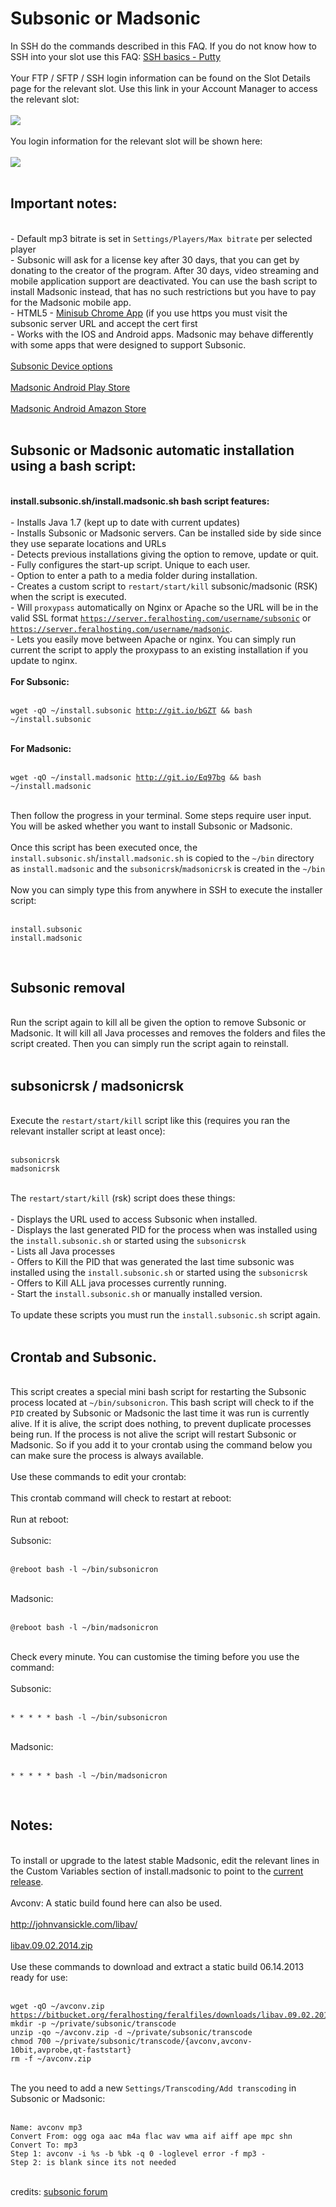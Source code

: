 <h1>Subsonic or Madsonic</h1>

        
In SSH do the commands described in this FAQ. If you do not know how to SSH into your slot use this FAQ: <a href="https://www.feralhosting.com/faq/view?question=12">SSH basics - Putty</a><br>
<br>
Your FTP &#x2F; SFTP &#x2F; SSH login information can be found on the Slot Details page for the relevant slot. Use this link in your Account Manager to access the relevant slot:<br>
<br>
<img src="https://raw.github.com/feralhosting/feralfilehosting/master/Feral%20Wiki/0%20Generic/slot_detail_link.png"><br>
<br>
You login information for the relevant slot will be shown here:<br>
<br>
<img src="https://raw.github.com/feralhosting/feralfilehosting/master/Feral%20Wiki/0%20Generic/slot_detail_ssh.png"><br>
<br>
<h2>Important notes:</h2><br>
- Default mp3 bitrate is set in <code>Settings&#x2F;Players&#x2F;Max bitrate</code> per selected player<br>
- Subsonic will ask for a license key after 30 days, that you can get by donating to the creator of the program. After 30 days, video streaming and mobile application support are deactivated. You can use the bash script to install Madsonic instead, that has no such restrictions but you have to pay for the Madsonic mobile app.<br>
- HTML5 - <a href="https://chrome.google.com/webstore/detail/minisub/jccdpflnecheidefpofmlblgebobbloc">Minisub Chrome App</a> (if you use https you must visit the subsonic server URL and accept the cert first<br>
- Works with the IOS and Android apps. Madsonic may behave differently with some apps that were designed to support Subsonic.<br>
<br>
<a href="http://www.subsonic.org/pages/apps.jsp">Subsonic Device options</a><br>
<br>
<a href="https://play.google.com/store/apps/details?id=github.madmarty.madsonic">Madsonic Android Play Store</a><br>
<br>
<a href="http://www.amazon.com/Madsonic-Media-Streamer/dp/B00COJ4G1O">Madsonic Android Amazon Store</a><br>
<br>
<h2>Subsonic or Madsonic automatic installation using a bash script:</h2><br>
<strong>install.subsonic.sh&#x2F;install.madsonic.sh bash script features:</strong><br>
<br>
- Installs Java 1.7 (kept up to date with current updates)<br>
- Installs Subsonic or Madsonic servers. Can be installed side by side since they use separate locations and URLs<br>
- Detects previous installations giving the option to remove, update or quit.<br>
- Fully configures the start-up script. Unique to each user.<br>
- Option to enter a path to a media folder during installation.<br>
- Creates a custom script to <code>restart&#x2F;start&#x2F;kill</code> subsonic&#x2F;madsonic (RSK) when the script is executed.<br>
- Will <code>proxypass</code> automatically on Nginx or Apache so the URL will be in the valid SSL format <code><a href="https://server.feralhosting.com/username/subsonic">https:&#x2F;&#x2F;server.feralhosting.com&#x2F;username&#x2F;subsonic</a></code> or <code><a href="https://server.feralhosting.com/username/madsonic">https:&#x2F;&#x2F;server.feralhosting.com&#x2F;username&#x2F;madsonic</a></code>. <br>
- Lets you easily move between Apache or nginx. You can simply run current the script to apply the proxypass to an existing installation if you update to nginx.<br>
<br>
<strong>For Subsonic:</strong><br>
<br>
<pre><code>wget -qO ~&#x2F;install.subsonic <a href="http://git.io/bGZT">http:&#x2F;&#x2F;git.io&#x2F;bGZT</a> &amp;&amp; bash ~&#x2F;install.subsonic</code></pre><br>
<strong>For Madsonic:</strong><br>
<br>
<pre><code>wget -qO ~&#x2F;install.madsonic <a href="http://git.io/Eq97bg">http:&#x2F;&#x2F;git.io&#x2F;Eq97bg</a> &amp;&amp; bash ~&#x2F;install.madsonic</code></pre><br>
Then follow the progress in your terminal. Some steps require user input. You will be asked whether you want to install Subsonic or Madsonic.<br>
<br>
Once this script has been executed once, the <code>install.subsonic.sh</code>&#x2F;<code>install.madsonic.sh</code> is copied to the <code>~&#x2F;bin</code> directory as <code>install.madsonic</code> and the <code>subsonicrsk</code>&#x2F;<code>madsonicrsk</code> is created in the <code>~&#x2F;bin</code><br>
<br>
Now you can simply type this from anywhere in SSH to execute the installer script: <br>
<br>
<pre><code>install.subsonic
install.madsonic</code></pre><br>
<h2>Subsonic removal</h2><br>
Run the script again to kill all be given the option to remove Subsonic or Madsonic. It will kill all Java processes and removes the folders and files the script created. Then you can simply run the script again to reinstall.<br>
<br>
<h2>subsonicrsk &#x2F; madsonicrsk</h2><br>
Execute the <code>restart&#x2F;start&#x2F;kill</code> script like this (requires you ran the relevant installer script at least once):<br>
<br>
<pre><code>subsonicrsk
madsonicrsk</code></pre><br>
The <code>restart&#x2F;start&#x2F;kill</code> (rsk) script does these things:<br>
<br>
- Displays the URL used to access Subsonic when installed.<br>
- Displays the last generated PID for the process when was installed using the <code>install.subsonic.sh</code> or started using the <code>subsonicrsk</code><br>
- Lists all Java processes<br>
- Offers to Kill the PID that was generated the last time subsonic was installed using the <code>install.subsonic.sh</code> or started using the <code>subsonicrsk</code><br>
- Offers to Kill ALL java processes currently running.<br>
- Start the <code>install.subsonic.sh</code> or manually installed version.<br>
<br>
To update these scripts you must run the <code>install.subsonic.sh</code> script again.<br>
<br>
<h2>Crontab and Subsonic.</h2><br>
This script creates a special mini bash script for restarting the Subsonic process located at <code>~&#x2F;bin&#x2F;subsonicron</code>. This bash script will check to if the <code>PID</code> created by Subsonic or Madsonic the last time it was run is currently alive. If it is alive, the script does nothing, to prevent duplicate processes being run. If the process is not alive the script will restart Subsonic or Madsonic. So if you add it to your crontab using the command below you can make sure the process is always available.<br>
<br>
Use these commands to edit your crontab:<br>
<br>
This crontab command will check to restart at reboot:<br>
<br>
Run at reboot:<br>
<br>
Subsonic:<br>
<br>
<pre><code>@reboot bash -l ~&#x2F;bin&#x2F;subsonicron</code></pre><br>
Madsonic:<br>
<br>
<pre><code>@reboot bash -l ~&#x2F;bin&#x2F;madsonicron</code></pre><br>
Check every minute. You can customise the timing before you use the command:<br>
<br>
Subsonic:<br>
<br>
<pre><code>* * * * * bash -l ~&#x2F;bin&#x2F;subsonicron</code></pre><br>
Madsonic:<br>
<br>
<pre><code>* * * * * bash -l ~&#x2F;bin&#x2F;madsonicron</code></pre><br>
<h2>Notes:</h2><br>
To install or upgrade to the latest stable Madsonic, edit the relevant lines in the Custom Variables section of install.madsonic to point to the <a href="https://github.com/feralhosting/feralfilehosting/releases">current release</a>.<br>
<br>
Avconv: A static build found here can also be used.<br>
<br>
<a href="http://johnvansickle.com/libav/">http:&#x2F;&#x2F;johnvansickle.com&#x2F;libav&#x2F;</a><br>
<br>
<a href="https://bitbucket.org/feralhosting/feralfiles/downloads/libav.09.02.2014.zip">libav.09.02.2014.zip</a><br>
<br>
Use these commands to download and extract a static build 06.14.2013 ready for use:<br>
<br>
<pre><code>wget -qO ~&#x2F;avconv.zip <a href="https://bitbucket.org/feralhosting/feralfiles/downloads/libav.09.02.2014.zip">https:&#x2F;&#x2F;bitbucket.org&#x2F;feralhosting&#x2F;feralfiles&#x2F;downloads&#x2F;libav.09.02.2014.zip</a>
mkdir -p ~&#x2F;private&#x2F;subsonic&#x2F;transcode
unzip -qo ~&#x2F;avconv.zip -d ~&#x2F;private&#x2F;subsonic&#x2F;transcode
chmod 700 ~&#x2F;private&#x2F;subsonic&#x2F;transcode&#x2F;{avconv,avconv-10bit,avprobe,qt-faststart}
rm -f ~&#x2F;avconv.zip</code></pre><br>
The you need to add a new <code>Settings&#x2F;Transcoding&#x2F;Add transcoding</code> in Subsonic or Madsonic:<br>
<br>
<pre><code>Name: avconv mp3
Convert From: ogg oga aac m4a flac wav wma aif aiff ape mpc shn
Convert To: mp3
Step 1: avconv -i %s -b %bk -q 0 -loglevel error -f mp3 -
Step 2: is blank since its not needed</code></pre><br>
credits: <a href="http://forum.subsonic.org/forum/viewtopic.php?f=2&#x26;t=10655">subsonic forum</a>
<br>